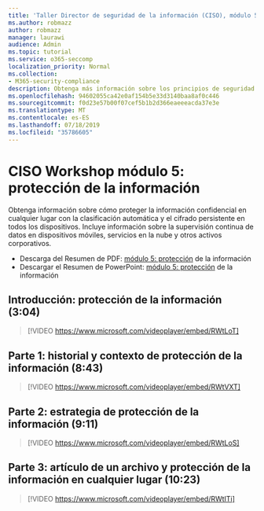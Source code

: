 ```yaml
---
title: 'Taller Director de seguridad de la información (CISO), módulo 5: protección de la información'
ms.author: robmazz
author: robmazz
manager: laurawi
audience: Admin
ms.topic: tutorial
ms.service: o365-seccomp
localization_priority: Normal
ms.collection:
- M365-security-compliance
description: Obtenga más información sobre los principios de seguridad y las recomendaciones para modernizar la seguridad de su organización.
ms.openlocfilehash: 94602055ca42e0af154b5e33d3140baa8af0c446
ms.sourcegitcommit: f0d23e57b00f07cef5b1b2d366eaeeeacda37e3e
ms.translationtype: MT
ms.contentlocale: es-ES
ms.lasthandoff: 07/18/2019
ms.locfileid: "35786605"
---
```

# <a name="ciso-workshop-module-5-information-protection"></a>CISO Workshop módulo 5: protección de la información

Obtenga información sobre cómo proteger la información confidencial en cualquier lugar con la clasificación automática y el cifrado persistente en todos los dispositivos. Incluye información sobre la supervisión continua de datos en dispositivos móviles, servicios en la nube y otros activos corporativos.

- Descarga del Resumen de PDF: [módulo 5: protección](media/ciso-workshop-5-information-protection-strategy.pdf) de la información
- Descargar el Resumen de PowerPoint: [módulo 5: protección](https://docs.microsoft.com/office365/securitycompliance/media/ciso-workshop-5-information-protection-strategy.pptx) de la información

## <a name="introduction-information-protection-304"></a>Introducción: protección de la información (3:04)

> [!VIDEO https://www.microsoft.com/videoplayer/embed/RWtLoT]

## <a name="part-1-information-protection-history-and-context-843"></a>Parte 1: historial y contexto de protección de la información (8:43)

> [!VIDEO https://www.microsoft.com/videoplayer/embed/RWtVXT]

## <a name="part-2-information-protection-strategy-911"></a>Parte 2: estrategia de protección de la información (9:11)

> [!VIDEO https://www.microsoft.com/videoplayer/embed/RWtLoS]

## <a name="part-3-story-of-a-file-and-protecting-information-anywhere-1023"></a>Parte 3: artículo de un archivo y protección de la información en cualquier lugar (10:23)

> [!VIDEO https://www.microsoft.com/videoplayer/embed/RWtITi]